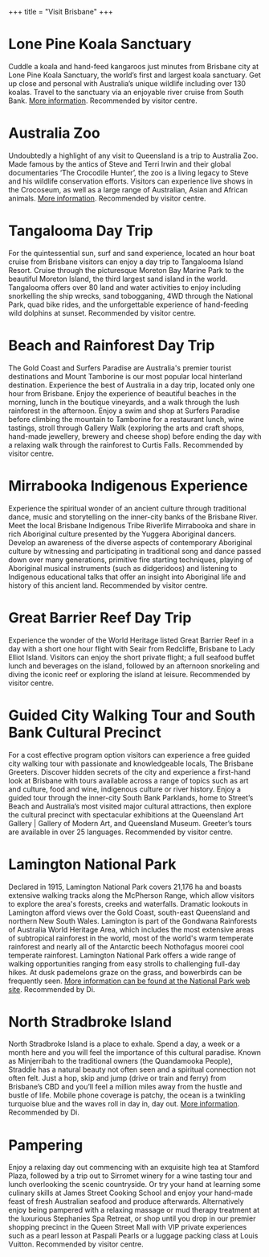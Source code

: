 +++
title = "Visit Brisbane"
+++

# Lone Pine Koala Sanctuary

Cuddle a koala and hand-feed kangaroos just minutes from Brisbane city at Lone Pine Koala Sanctuary, the world’s first and largest koala sanctuary. Get up close and personal with Australia’s unique wildlife including over 130 koalas. Travel to the sanctuary via an enjoyable river cruise from South Bank. [More information](http://koala.net/en-au/). Recommended by visitor centre. 

# Australia Zoo

Undoubtedly a highlight of any visit to Queensland is a trip to Australia Zoo. Made famous by the antics of Steve and Terri Irwin and their global documentaries ‘The Crocodile Hunter’, the zoo is a living legacy to Steve and his wildlife conservation efforts. Visitors can experience live shows in the Crocoseum, as well as a large range of Australian, Asian and African animals. [More information](http://www.australiazoo.com.au).  Recommended by visitor centre. 

# Tangalooma Day Trip

For the quintessential sun, surf and sand experience, located an hour boat cruise from Brisbane visitors can enjoy a day trip to Tangalooma Island Resort. Cruise through the picturesque Moreton Bay Marine Park to the beautiful Moreton Island, the third largest sand island in the world. Tangalooma offers over 80 land and water activities to enjoy including snorkelling the ship wrecks, sand tobogganing, 4WD through the National Park, quad bike rides, and the unforgettable experience of hand-feeding wild dolphins at sunset.  Recommended by visitor centre. 

# Beach and Rainforest Day Trip

The Gold Coast and Surfers Paradise are Australia's premier tourist destinations and Mount Tamborine is our most popular local hinterland destination. Experience the best of Australia in a day trip, located only one hour from Brisbane. Enjoy the experience of beautiful beaches in the morning, lunch in the boutique vineyards, and a walk through the lush rainforest in the afternoon. Enjoy a swim and shop at Surfers Paradise before climbing the mountain to Tamborine for a restaurant lunch, wine tastings, stroll through Gallery Walk (exploring the arts and craft shops, hand-made jewellery, brewery and cheese shop) before ending the day with a relaxing walk through the rainforest to Curtis Falls.  Recommended by visitor centre. 

# Mirrabooka Indigenous Experience
Experience the spiritual wonder of an ancient culture through traditional dance, music and storytelling on the inner-city banks of the Brisbane River. Meet the local Brisbane Indigenous Tribe Riverlife Mirrabooka and share in rich Aboriginal culture presented by the Yuggera Aboriginal dancers. Develop an awareness of the diverse aspects of contemporary Aboriginal culture by witnessing and participating in traditional song and dance passed down over many generations, primitive fire starting techniques, playing of Aboriginal musical instruments (such as didgeridoos) and listening to Indigenous educational talks that offer an insight into Aboriginal life and history of this ancient land.  Recommended by visitor centre. 

# Great Barrier Reef Day Trip
Experience the wonder of the World Heritage listed Great Barrier Reef in a day with a short one hour flight with Seair from Redcliffe, Brisbane to Lady Elliot Island. Visitors can enjoy the short private flight; a full seafood buffet lunch and beverages on the island, followed by an afternoon snorkeling and diving the iconic reef or exploring the island at leisure.  Recommended by visitor centre. 

# Guided City Walking Tour and South Bank Cultural Precinct
For a cost effective program option visitors can experience a free guided city walking tour with passionate and knowledgeable locals, The Brisbane Greeters. Discover hidden secrets of the city and experience a first-hand look at Brisbane with tours available across a range of topics such as art and culture, food and wine, indigenous culture or river history. Enjoy a guided tour through the inner-city South Bank Parklands, home to Street’s Beach and Australia’s most visited major cultural attractions, then explore the cultural precinct with spectacular exhibitions at the Queensland Art Gallery | Gallery of Modern Art, and Queensland Museum. Greeter’s tours are available in over 25 languages.  Recommended by visitor centre. 

# Lamington National Park

Declared in 1915, Lamington National Park covers 21,176 ha and boasts extensive walking tracks along the McPherson Range, which allow visitors to explore the area's forests, creeks and waterfalls. Dramatic lookouts in Lamington afford views over the Gold Coast, south-east Queensland and northern New South Wales. Lamington is part of the Gondwana Rainforests of Australia World Heritage Area, which includes the most extensive areas of subtropical rainforest in the world, most of the world's warm temperate rainforest and nearly all of the Antarctic beech Nothofagus moorei cool temperate rainforest. Lamington National Park offers a wide range of walking opportunities ranging from easy strolls to challenging full-day hikes. At dusk pademelons graze on the grass, and bowerbirds can be frequently seen. [More information can be found at the National Park web site](https://www.npsr.qld.gov.au/parks/lamington/). Recommended by Di. 

# North Stradbroke Island

North Stradbroke Island is a place to exhale. Spend a day, a week or a month here and you will feel the importance of this cultural paradise. Known as Minjerribah to the traditional owners (the Quandamooka People), Straddie has a natural beauty not often seen and a spiritual connection not often felt. Just a hop, skip and jump (drive or train and ferry) from Brisbane’s CBD and you’ll feel a million miles away from the hustle and bustle of life. Mobile phone coverage is patchy, the ocean is a twinkling turquoise blue and the waves roll in day in, day out. [More information](http://www.visitbrisbane.com.au/information/articles/destinations/things-to-do-north-stradbroke-island?sc_lang=en-au). Recommended by Di. 

# Pampering
Enjoy a relaxing day out commencing with an exquisite high tea at Stamford Plaza, followed by a trip out to Sirromet winery for a wine tasting tour and lunch overlooking the scenic countryside. Or try your hand at learning some culinary skills at James Street Cooking School and enjoy your hand-made feast of fresh Australian seafood and produce afterwards. Alternatively enjoy being pampered with a relaxing massage or mud therapy treatment at the luxurious Stephanies Spa Retreat, or shop until you drop in our premier shopping precinct in the Queen Street Mall with VIP private experiences such as a pearl lesson at Paspali Pearls or a luggage packing class at Louis Vuitton.  Recommended by visitor centre. 

